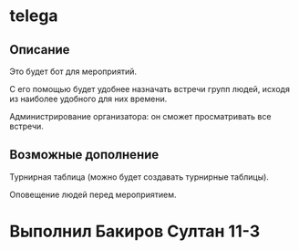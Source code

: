 # telega
## Описание
Это будет бот для мероприятий.

С его помощью будет удобнее назначать встречи групп людей, исходя из наиболее удобного для них времени.

Администрирование организатора: он сможет просматривать все встречи.
## Возможные дополнение
Турнирная таблица (можно будет создавать турнирные таблицы).

Оповещение людей перед мероприятием.

# Выполнил Бакиров Султан 11-3
